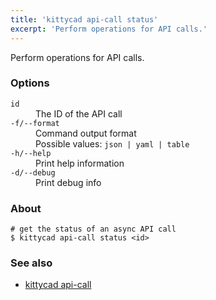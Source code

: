 ```yaml
---
title: 'kittycad api-call status'
excerpt: 'Perform operations for API calls.'
---
```


Perform operations for API calls.

### Options

<dl class="flags">
   <dt><code>id</code></dt>
   <dd>The ID of the API call</dd>

   <dt><code>-f/--format</code></dt>
   <dd>Command output format<br/>Possible values: <code>json | yaml | table</code></dd>

   <dt><code>-h/--help</code></dt>
   <dd>Print help information</dd>

   <dt><code>-d/--debug</code></dt>
   <dd>Print debug info</dd>
</dl>

### About

```
# get the status of an async API call
$ kittycad api-call status <id>
```

### See also

-   [kittycad api-call](./kittycad_api-call)
